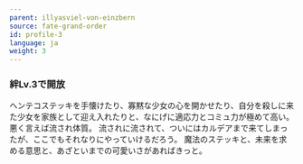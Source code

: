 ```yaml
---
parent: illyasviel-von-einzbern
source: fate-grand-order
id: profile-3
language: ja
weight: 3
---
```


### 絆Lv.3で開放

ヘンテコステッキを手懐けたり、寡黙な少女の心を開かせたり、自分を殺しに来た少女を家族として迎え入れたりと、なにげに適応力とコミュ力が極めて高い。
悪く言えば流され体質。
流されに流されて、ついにはカルデアまで来てしまったが、ここでもそれなりにやっていけるだろう。
魔法のステッキと、未来を求める意思と、あざといまでの可愛いさがあればきっと。
